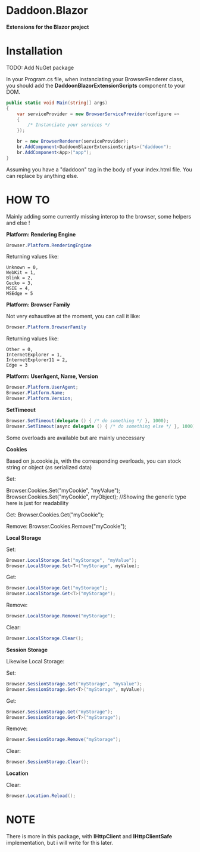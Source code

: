# Daddoon.Blazor

**Extensions for the Blazor project**

# Installation

TODO: Add NuGet package

In your Program.cs file, when instanciating your BrowserRenderer class, you should add the **DaddoonBlazorExtensionScripts** component to your DOM.

```csharp
public static void Main(string[] args)
{
    var serviceProvider = new BrowserServiceProvider(configure =>
    {
        /* Instanciate your services */
    });

    br = new BrowserRenderer(serviceProvider);
    br.AddComponent<DaddoonBlazorExtensionScripts>("daddoon");
    br.AddComponent<App>("app");
}
```

Assuming you have a "daddoon" tag in the body of your index.html file. You can replace by anything else.

# HOW TO

Mainly adding some currently missing interop to the browser, some helpers and else !

**Platform: Rendering Engine**

```csharp
Browser.Platform.RenderingEngine
```

Returning values like:

```
Unknown = 0,
WebKit = 1,
Blink = 2,
Gecko = 3,
MSIE = 4,
MSEdge = 5
```

**Platform: Browser Family**

Not very exhaustive at the moment, you can call it like:

```csharp
Browser.Platform.BrowserFamily
```

Returning values like:

```
Other = 0,
InternetExplorer = 1,
InternetExplorer11 = 2,
Edge = 3
```

**Platform: UserAgent, Name, Version**

```csharp
Browser.Platform.UserAgent;
Browser.Platform.Name;
Browser.Platform.Version;
```

**SetTimeout**

```csharp
Browser.SetTimeout(delegate () { /* do something */ }, 1000);
Browser.SetTimeout(async delegate () { /* do something else */ }, 1000);
```

Some overloads are available but are mainly unecessary

**Cookies**

Based on js.cookie.js, with the corresponding overloads, you can stock string or object (as serialized data)

Set:

Browser.Cookies.Set("myCookie", "myValue");
Browser.Cookies.Set<T>("myCookie", myObject); //Showing the generic type here is just for readability

Get:
Browser.Cookies.Get("myCookie");

Remove:
Browser.Cookies.Remove("myCookie");

**Local Storage**

Set:
```csharp
Browser.LocalStorage.Set("myStorage", "myValue");
Browser.LocalStorage.Set<T>("myStorage", myValue);
```

Get:
```csharp
Browser.LocalStorage.Get("myStorage");
Browser.LocalStorage.Get<T>("myStorage");
```

Remove:
```csharp
Browser.LocalStorage.Remove("myStorage");
```

Clear:
```csharp
Browser.LocalStorage.Clear();
```

**Session Storage**

Likewise Local Storage:

Set:
```csharp
Browser.SessionStorage.Set("myStorage", "myValue");
Browser.SessionStorage.Set<T>("myStorage", myValue);
```

Get:
```csharp
Browser.SessionStorage.Get("myStorage");
Browser.SessionStorage.Get<T>("myStorage");
```

Remove:
```csharp
Browser.SessionStorage.Remove("myStorage");
```

Clear:
```csharp
Browser.SessionStorage.Clear();
```

**Location**

Clear:
```csharp
Browser.Location.Reload();
```

# NOTE

There is more in this package, with **IHttpClient** and **IHttpClientSafe** implementation, but i will write for this later.
